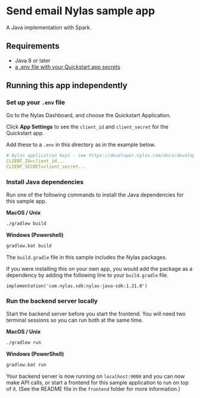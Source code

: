 # Send email Nylas sample app

A Java implementation with Spark.

## Requirements

- Java 8 or later
- [a .env file with your Quickstart app secrets](#set-up-your-env-file)

## Running this app independently

### Set up your `.env` file

Go to the Nylas Dashboard, and choose the Quickstart Application.

Click **App Settings** to see the `client_id` and `client_secret` for the Quickstart app.

Add these to a `.env` in this directory as in the example below.

```yaml
# Nylas application keys - see https://developer.nylas.com/docs/developer-guide/authentication/authorizing-api-requests/#sdk-authentication
CLIENT_ID=client_id...
CLIENT_SECRET=client_secret...
```

### Install Java dependencies

Run one of the following commands to install the Java dependencies for this sample app.

**MacOS / Unix**

```bash
./gradlew build
```

**Windows (Powershell)**

```bash
gradlew.bat build
```

The `build.gradle` file in this sample includes the Nylas packages. 

If you were installing this on your own app, you would add the package as a dependency by adding the following line to your `build.gradle` file.

`implementation('com.nylas.sdk:nylas-java-sdk:1.21.0')`

### Run the backend server locally

Start the backend server before you start the frontend. You will need two terminal sessions so you can run both at the same time.

**MacOS / Unix**

```bash
./gradlew run
```

**Windows (PowerShell)**

```bash
gradlew.bat run
```

Your backend server is now running on `localhost:9000` and you can now make API calls, or start a frontend for this sample application to run on top of it.
(See the README file in the `frontend` folder for more information.)
